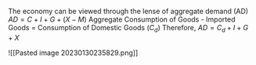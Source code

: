 The economy can be viewed through the lense of aggregate demand (AD)
$AD = C + I + G + (X - M)$
Aggregate Consumption of Goods - Imported Goods = Consumption of Domestic Goods ($C_d$)
Therefore, $AD = C_d + I + G + X$

![[Pasted image 20230130235829.png]]